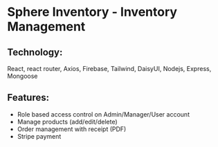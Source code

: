 # Sphere Inventory - Inventory Management


## Technology:   
React, react router, Axios, Firebase, Tailwind, DaisyUI, Nodejs, Express, Mongoose

## Features:
- Role based access control on Admin/Manager/User account
- Manage products (add/edit/delete)
- Order management with receipt (PDF)
- Stripe payment


